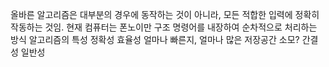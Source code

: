 올바른 알고리즘은 대부분의 경우에 동작하는 것이 아니라, 모든 적합한 입력에 정확히 작동하는 것임.
현재 컴퓨터는 폰노이만 구조
명령어를 내장하여 순차적으로 처리하는 방식
알고리즘의 특성
정확성
효율성
얼마나 빠른지, 얼마나 많은 저장공간 소모?
간결성
일반성